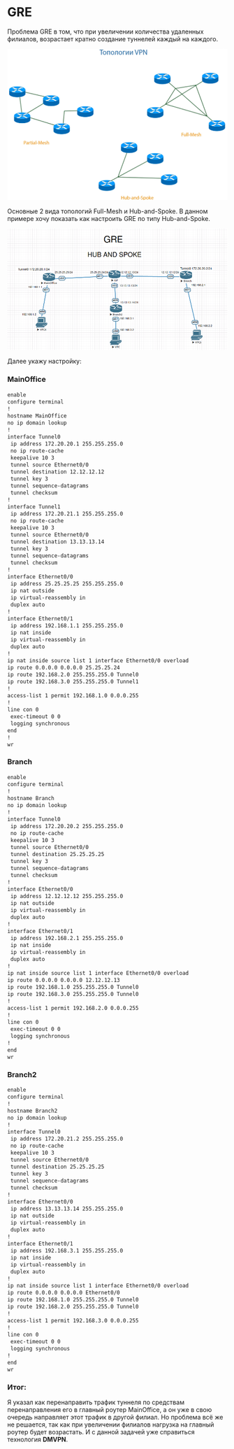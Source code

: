  

# GRE

Проблема GRE в том, что при увеличении количества удаленных филиалов, возрастает кратно создание туннелей каждый на каждого.

![](img/topology_vpn.png)

Основные 2 вида топологий Full-Mesh и Hub-and-Spoke. В данном примере хочу показать как настроить GRE по типу Hub-and-Spoke.

![](img/GRE.png)

Далее укажу настройку:

### **MainOffice**

```
enable
configure terminal
!
hostname MainOffice
no ip domain lookup
!
interface Tunnel0
 ip address 172.20.20.1 255.255.255.0
 no ip route-cache
 keepalive 10 3
 tunnel source Ethernet0/0
 tunnel destination 12.12.12.12
 tunnel key 3
 tunnel sequence-datagrams
 tunnel checksum
!         
interface Tunnel1
 ip address 172.20.21.1 255.255.255.0
 no ip route-cache
 keepalive 10 3
 tunnel source Ethernet0/0
 tunnel destination 13.13.13.14
 tunnel key 3
 tunnel sequence-datagrams
 tunnel checksum
!         
interface Ethernet0/0
 ip address 25.25.25.25 255.255.255.0
 ip nat outside
 ip virtual-reassembly in
 duplex auto
!         
interface Ethernet0/1
 ip address 192.168.1.1 255.255.255.0
 ip nat inside
 ip virtual-reassembly in
 duplex auto
!
ip nat inside source list 1 interface Ethernet0/0 overload
ip route 0.0.0.0 0.0.0.0 25.25.25.24
ip route 192.168.2.0 255.255.255.0 Tunnel0
ip route 192.168.3.0 255.255.255.0 Tunnel1
!                  
access-list 1 permit 192.168.1.0 0.0.0.255
!
line con 0
 exec-timeout 0 0
 logging synchronous
end
!
wr
```

### **Branch**

```
enable
configure terminal
!
hostname Branch
no ip domain lookup
!
interface Tunnel0
 ip address 172.20.20.2 255.255.255.0
 no ip route-cache
 keepalive 10 3
 tunnel source Ethernet0/0
 tunnel destination 25.25.25.25
 tunnel key 3
 tunnel sequence-datagrams
 tunnel checksum
!
interface Ethernet0/0
 ip address 12.12.12.12 255.255.255.0
 ip nat outside
 ip virtual-reassembly in
 duplex auto
!
interface Ethernet0/1
 ip address 192.168.2.1 255.255.255.0
 ip nat inside
 ip virtual-reassembly in
 duplex auto
!
ip nat inside source list 1 interface Ethernet0/0 overload
ip route 0.0.0.0 0.0.0.0 12.12.12.13
ip route 192.168.1.0 255.255.255.0 Tunnel0
ip route 192.168.3.0 255.255.255.0 Tunnel0
!
access-list 1 permit 192.168.2.0 0.0.0.255
!
line con 0
 exec-timeout 0 0
 logging synchronous
!
end
wr
```

### **Branch**2

```
enable
configure terminal
!
hostname Branch2             
no ip domain lookup      
!         
interface Tunnel0
 ip address 172.20.21.2 255.255.255.0
 no ip route-cache
 keepalive 10 3
 tunnel source Ethernet0/0
 tunnel destination 25.25.25.25
 tunnel key 3
 tunnel sequence-datagrams
 tunnel checksum
!         
interface Ethernet0/0
 ip address 13.13.13.14 255.255.255.0
 ip nat outside
 ip virtual-reassembly in
 duplex auto
!         
interface Ethernet0/1
 ip address 192.168.3.1 255.255.255.0
 ip nat inside
 ip virtual-reassembly in
 duplex auto
!
ip nat inside source list 1 interface Ethernet0/0 overload
ip route 0.0.0.0 0.0.0.0 Ethernet0/0
ip route 192.168.1.0 255.255.255.0 Tunnel0
ip route 192.168.2.0 255.255.255.0 Tunnel0    
!
access-list 1 permit 192.168.3.0 0.0.0.255
!
line con 0
 exec-timeout 0 0
 logging synchronous
!
end
wr
```

### Итог:

Я указал как перенаправить трафик туннеля по средствам перенаправления его в главный роутер MainOffice, а он уже в свою очередь направляет этот трафик в другой филиал. Но проблема всё же не решается, так как при увеличении филиалов нагрузка на главный роутер будет возрастать. И с данной задачей уже справиться технология  **DMVPN**. 
